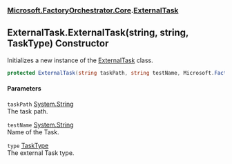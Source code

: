 ### [Microsoft.FactoryOrchestrator.Core](Microsoft_FactoryOrchestrator_Core.md 'Microsoft.FactoryOrchestrator.Core').[ExternalTask](Microsoft_FactoryOrchestrator_Core_ExternalTask.md 'Microsoft.FactoryOrchestrator.Core.ExternalTask')
## ExternalTask.ExternalTask(string, string, TaskType) Constructor
Initializes a new instance of the [ExternalTask](Microsoft_FactoryOrchestrator_Core_ExternalTask.md 'Microsoft.FactoryOrchestrator.Core.ExternalTask') class.  
```csharp
protected ExternalTask(string taskPath, string testName, Microsoft.FactoryOrchestrator.Core.TaskType type);
```
#### Parameters
<a name='Microsoft_FactoryOrchestrator_Core_ExternalTask_ExternalTask(string_string_Microsoft_FactoryOrchestrator_Core_TaskType)_taskPath'></a>
`taskPath` [System.String](https://docs.microsoft.com/en-us/dotnet/api/System.String 'System.String')  
The task path.
  
<a name='Microsoft_FactoryOrchestrator_Core_ExternalTask_ExternalTask(string_string_Microsoft_FactoryOrchestrator_Core_TaskType)_testName'></a>
`testName` [System.String](https://docs.microsoft.com/en-us/dotnet/api/System.String 'System.String')  
Name of the Task.
  
<a name='Microsoft_FactoryOrchestrator_Core_ExternalTask_ExternalTask(string_string_Microsoft_FactoryOrchestrator_Core_TaskType)_type'></a>
`type` [TaskType](Microsoft_FactoryOrchestrator_Core_TaskType.md 'Microsoft.FactoryOrchestrator.Core.TaskType')  
The external Task type.
  
